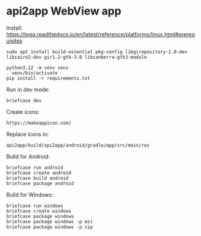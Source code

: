 # api2app WebView app

Install:  
https://toga.readthedocs.io/en/latest/reference/platforms/linux.html#prerequisites
~~~
sudo apt install build-essential pkg-config libgirepository-2.0-dev libcairo2-dev gir1.2-gtk-3.0 libcanberra-gtk3-module
~~~

~~~
python3.12 -m venv venv
. venv/bin/activate
pip install -r requirements.txt
~~~

Run in dev mode:
~~~
briefcase dev
~~~

Create icons:
~~~
https://makeappicon.com/
~~~

Replace icons in:
~~~
api2app/build/api2app/android/gradle/app/src/main/res
~~~

Build for Android:
~~~
briefcase run android
briefcase create android
briefcase build android
briefcase package android
~~~

Build for Windows:
~~~
briefcase run windows
briefcase create windows
briefcase package windows
briefcase package windows -p msi
briefcase package windows -p zip
~~~
